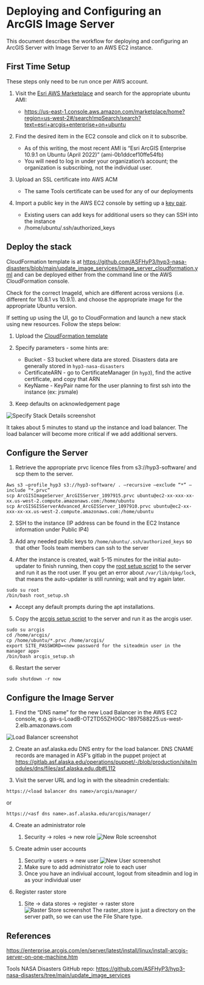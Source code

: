 # Deploying and Configuring an ArcGIS Image Server
This document describes the workflow for deploying and configuring an ArcGIS Server with Image Server to an AWS EC2 instance.

## First Time Setup

These steps only need to be run once per AWS account.

1. Visit the [Esri AWS Marketplace](https://aws.amazon.com/marketplace/seller-profile?id=98a100e1-04d1-40b2-aa8a-619411d037d2) and search for the appropriate ubuntu AMI:
   * https://us-east-1.console.aws.amazon.com/marketplace/home?region=us-west-2#/search!mpSearch/search?text=esri+arcgis+enterprise+on+ubuntu

2. Find the desired item in the EC2 console and click on it to subscribe. 
   * As of this writing, the most recent AMI is “Esri ArcGIS Enterprise 10.9.1 on Ubuntu (April 2022)” (ami-0b1ddcef10ffe54fb)
   * You will need to log in under your organization’s account; the organization is subscribing, not the individual user.

3. Upload an SSL certificate into AWS ACM
   * The same Tools certificate can be used for any of our deployments

4. Import a public key in the AWS EC2 console by setting up a [key pair](https://docs.aws.amazon.com/AWSEC2/latest/UserGuide/ec2-key-pairs.html). 
   * Existing users can add keys for additional users so they can SSH into the instance
   * /home/ubuntu/.ssh/authorized_keys

## Deploy the stack

CloudFormation template is at https://github.com/ASFHyP3/hyp3-nasa-disasters/blob/main/update_image_services/image_server_cloudformation.yml and can be deployed either from the command line or the AWS CloudFormation console.

Check for the correct ImageId, which are different across versions (i.e. different for 10.8.1 vs 10.9.1).
and choose the appropriate image for the appropriate Ubuntu version.

If setting up using the UI, go to CloudFormation and launch a new stack using new resources. Follow the steps below:

1. Upload the [CloudFormation template]()

2. Specify parameters - some hints are:
   * Bucket - S3 bucket where data are stored. Disasters data are generally stored in `hyp3-nasa-disasters`
   * CertificateARN - go to CertificateManager (in `hyp3`), find the active certificate, and copy that ARN
   * KeyName - KeyPair name for the user planning to first ssh into the instance (ex: jrsmale)

3. Keep defaults on acknowledgement page

![Specify Stack Details screenshot](images/stack_details.png)

It takes about 5 minutes to stand up the instance and load balancer. The load balancer will become more critical if we add additional servers.

## Configure the Server

1. Retrieve the appropriate prvc licence files from s3://hyp3-software/ and scp them to the server.
```
Aws s3 –profile hyp3 s3://hyp3-software/ . –recursive –exclude “*” –include “*.prvc”
scp ArcGISImageServer_ArcGISServer_1097915.prvc ubuntu@ec2-xx-xxx-xx-xx.us-west-2.compute.amazonaws.com:/home/ubuntu
scp ArcGISGISServerAdvanced_ArcGISServer_1097910.prvc ubuntu@ec2-xx-xxx-xx-xx.us-west-2.compute.amazonaws.com:/home/ubuntu
```

2. SSH to the instance (IP address can be found in the EC2 Instance information under Public IP4)

3. Add any needed public keys to `/home/ubuntu/.ssh/authorized_keys` so that other Tools team members can ssh to the server

4. After the instance is created, wait 5-15 minutes for the initial auto-updater to finish running, then copy the [root setup script](https://github.com/ASFHyP3/gis-services/blob/develop/image_server/root_setup.sh) to the server and run it as the root user. If you get an error about `/var/lib/dpkg/lock`, that means the auto-updater is still running; wait and try again later.
```
sudo su root
/bin/bash root_setup.sh
```
   * Accept any default prompts during the apt installations.

5. Copy the [arcgis setup script](https://github.com/ASFHyP3/gis-services/blob/develop/image_server/arcgis_setup.sh) to the server and run it as the arcgis user.
```
sudo su arcgis
cd /home/arcgis/
cp /home/ubuntu/*.prvc /home/arcgis/
export SITE_PASSWORD=<new password for the siteadmin user in the manager app>
/bin/bash arcgis_setup.sh
```

6.  Restart the server 
```
sudo shutdown -r now
```

## Configure the Image Server

1. Find the “DNS name” for the new Load Balancer in the AWS EC2 console, e.g. gis-s-LoadB-OT2TD55ZH0GC-1897588225.us-west-2.elb.amazonaws.com

![Load Balancer screenshot](images/load_balancer.png)

2. Create an asf.alaska.edu DNS entry for the load balancer. DNS CNAME records are managed in ASF’s gitlab in the puppet project at https://gitlab.asf.alaska.edu/operations/puppet/-/blob/production/site/modules/dns/files/asf.alaska.edu.db#L112

3. Visit the server URL and log in with the siteadmin credentials:
```
https://<load balancer dns name>/arcgis/manager/
```
or
```
https://<asf dns name>.asf.alaska.edu/arcgis/manager/
```

4. Create an administrator role 
   1. Security -> roles -> new role
   ![New Role screenshot](images/new_role.png)

5. Create admin user accounts 
   1. Security -> users -> new user
   ![New User screenshot](images/new_user.png)
   2. Make sure to add administrator role to each user
   3. Once you have an indiviual account, logout from siteadmin and log in as your individual user

6. Register raster store 
   1. Site -> data stores -> register -> raster store
      ![Raster Store screenshot](images/raster_store.png)
   The raster_store is just a directory on the server path, so we can use the File Share type.

## References 

https://enterprise.arcgis.com/en/server/latest/install/linux/install-arcgis-server-on-one-machine.htm

Tools NASA Disasters GitHub repo:
https://github.com/ASFHyP3/hyp3-nasa-disasters/tree/main/update_image_services

